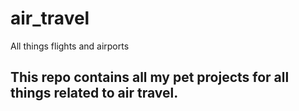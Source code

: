 # air_travel
All things flights and airports

## This repo contains all my pet projects for all things related to air travel.
